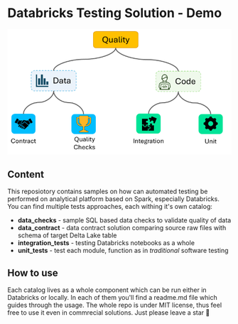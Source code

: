 # Databricks Testing Solution - Demo

![tests](media/tests_hierarchy.png)

## Content

This reposiotory contains samples on how can automated testing be performed on analytical platform based on Spark, especially Databricks.
You can find multiple tests approaches, each withing it's own catalog:

- **data_checks** - sample SQL based data checks to validate quality of data
- **data_contract** - data contract solution comparing source raw files with schema of target Delta Lake table
- **integration_tests** - testing Databricks notebooks as a whole
- **unit_tests** - test each module, function as in *traditional* software testing

## How to use

Each catalog lives as a whole component which can be run either in Databricks or locally. In each of them you'll find 
a readme.md file which guides through the usage. The whole repo is under MIT license, thus feel free to use it even in commrecial solutions. Just please leave a star :pleading_face: